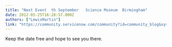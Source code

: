 ```yaml
---
title: "Next Event  th September   Science Museum  Birmingham"
date: 2012-05-25T16:28:57.000Z
authors: ["LewisMartin"]
link: "https://community.servicenow.com/community?id=community_blog&sys_id=62ac6625dbd0dbc01dcaf3231f961970"
---
```

<p>Keep the date free and hope to see you there.</p>